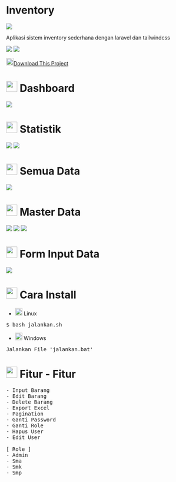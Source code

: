 # Inventory

<img src='https://raw.githubusercontent.com/FajarTheGGman/Inventory/master/.img/banner.png'/>

<p>Aplikasi sistem inventory sederhana dengan laravel dan tailwindcss </p>


![](https://img.shields.io/badge/Language-PHP-blue?style=for-the-badge) ![](https://img.shields.io/badge/Style-Tailwindcss-lime?style=for-the-badge)

<a href="https://github.com/FajarTheGGman/Inventory/archive/refs/heads/main.zip"><img src="https://www.flaticon.com/svg/vstatic/svg/3677/3677179.svg?token=exp=1619141155~hmac=35ce719f2d5578231910b05a31d1648e" width="20" height="20"/>Download This Project</a>

 # <img src="https://www.flaticon.com/svg/vstatic/svg/2172/2172225.svg?token=exp=1619141110~hmac=373816541f63a656b9979a635ad05e57" width="30" height="30"/> Dashboard 
<img src='https://raw.githubusercontent.com/FajarTheGGman/Inventory/master/.img/home' />

 # <img src="https://www.flaticon.com/svg/vstatic/svg/921/921591.svg?token=exp=1619141216~hmac=c638feed539b43067d82ec03e9e219bd" width="30" height="30"/> Statistik 
<img src='https://raw.githubusercontent.com/FajarTheGGman/Inventory/master/.img/chart.jpeg' />
<img src='https://raw.githubusercontent.com/FajarTheGGman/Inventory/master/.img/chart2.jpeg' />

# <img src="https://www.flaticon.com/svg/vstatic/svg/148/148825.svg?token=exp=1619141251~hmac=f538d43062bee25d935a731b350ae312" width="30" height="30"/> Semua Data 
<img src='https://raw.githubusercontent.com/FajarTheGGman/Inventory/master/.img/alldata.jpeg' />

# <img src="https://www.flaticon.com/svg/vstatic/svg/965/965405.svg?token=exp=1619141285~hmac=25be382fc1a3b54a7c1291af008484c8" width="30" height="30"/> Master Data 
<img src='https://raw.githubusercontent.com/FajarTheGGman/Inventory/master/.img/pengelola.jpeg' />
<img src='https://raw.githubusercontent.com/FajarTheGGman/Inventory/master/.img/ruangan.jpeg' />
<img src='https://raw.githubusercontent.com/FajarTheGGman/Inventory/master/.img/kelompokaset.jpeg'/>

# <img src="https://www.flaticon.com/svg/vstatic/svg/338/338106.svg?token=exp=1619141309~hmac=57b7f9f7f057d91aa899a0437b0d865d" width="30" height="30" /> Form Input Data 
<img src='https://raw.githubusercontent.com/FajarTheGGman/Inventory/master/.img/input.jpeg' />


# <img src="https://www.flaticon.com/svg/vstatic/svg/1815/1815759.svg?token=exp=1619141360~hmac=deee5f49c940c8377369b95fe969643b" width="30" height="30"/> Cara Install 

- <img src="https://www.flaticon.com/svg/vstatic/svg/226/226772.svg?token=exp=1619141399~hmac=0d9ed562ef57c8378363cc7435fb9f2f" width="20" height="20" /> Linux
<pre>
$ bash jalankan.sh
</pre>

- <img src="https://www.flaticon.com/svg/vstatic/svg/220/220600.svg?token=exp=1619141441~hmac=99d6f548eefb7df9ca763871aa836252" width="20" height="20" /> Windows
<pre>
Jalankan File 'jalankan.bat'
</pre>

# <img src="https://www.flaticon.com/svg/vstatic/svg/2831/2831020.svg?token=exp=1619141471~hmac=a3661ae53fd0fb7f8e965a9dd03aee0c" width="30" height="30" /> Fitur - Fitur

<pre>
- Input Barang
- Edit Barang
- Delete Barang
- Export Excel
- Pagination
- Ganti Password
- Ganti Role
- Hapus User
- Edit User

[ Role ] 
- Admin
- Sma
- Smk
- Smp

</pre>
